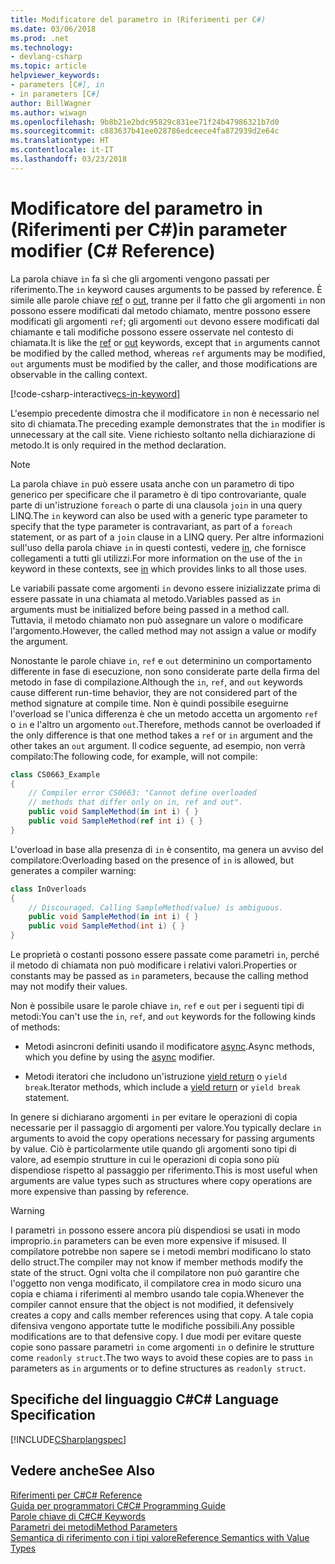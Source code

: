 ```yaml
---
title: Modificatore del parametro in (Riferimenti per C#)
ms.date: 03/06/2018
ms.prod: .net
ms.technology:
- devlang-csharp
ms.topic: article
helpviewer_keywords:
- parameters [C#], in
- in parameters [C#]
author: BillWagner
ms.author: wiwagn
ms.openlocfilehash: 9b8b21e2bdc95829c831ee71f24b47986321b7d0
ms.sourcegitcommit: c883637b41ee028786edceece4fa872939d2e64c
ms.translationtype: HT
ms.contentlocale: it-IT
ms.lasthandoff: 03/23/2018
---
```

# <a name="in-parameter-modifier-c-reference"></a><span data-ttu-id="45bd6-102">Modificatore del parametro in (Riferimenti per C#)</span><span class="sxs-lookup"><span data-stu-id="45bd6-102">in parameter modifier (C# Reference)</span></span>

<span data-ttu-id="45bd6-103">La parola chiave `in` fa sì che gli argomenti vengono passati per riferimento.</span><span class="sxs-lookup"><span data-stu-id="45bd6-103">The `in` keyword causes arguments to be passed by reference.</span></span> <span data-ttu-id="45bd6-104">È simile alle parole chiave [ref](ref.md) o [out](out-parameter-modifier.md), tranne per il fatto che gli argomenti `in` non possono essere modificati dal metodo chiamato, mentre possono essere modificati gli argomenti `ref`; gli argomenti `out` devono essere modificati dal chiamante e tali modifiche possono essere osservate nel contesto di chiamata.</span><span class="sxs-lookup"><span data-stu-id="45bd6-104">It is like the [ref](ref.md) or [out](out-parameter-modifier.md) keywords, except that `in` arguments cannot be modified by the called method, whereas `ref` arguments may be modified,  `out` arguments must be modified by the caller, and those modifications are observable in the calling context.</span></span>

[!code-csharp-interactive[cs-in-keyword](../../../../samples/snippets/csharp/language-reference/keywords/in-ref-out-modifier/InParameterModifier.cs#1)]  

<span data-ttu-id="45bd6-105">L'esempio precedente dimostra che il modificatore `in` non è necessario nel sito di chiamata.</span><span class="sxs-lookup"><span data-stu-id="45bd6-105">The preceding example demonstrates that the `in` modifier is unnecessary at the call site.</span></span> <span data-ttu-id="45bd6-106">Viene richiesto soltanto nella dichiarazione di metodo.</span><span class="sxs-lookup"><span data-stu-id="45bd6-106">It is only required in the method declaration.</span></span>

> [!NOTE] 
> <span data-ttu-id="45bd6-107">La parola chiave `in` può essere usata anche con un parametro di tipo generico per specificare che il parametro è di tipo controvariante, quale parte di un'istruzione `foreach` o parte di una clausola `join` in una query LINQ.</span><span class="sxs-lookup"><span data-stu-id="45bd6-107">The `in` keyword can also be used with a generic type parameter to specify that the type parameter is contravariant, as part of a `foreach` statement, or as part of a `join` clause in a LINQ query.</span></span> <span data-ttu-id="45bd6-108">Per altre informazioni sull'uso della parola chiave `in` in questi contesti, vedere [in](in.md), che fornisce collegamenti a tutti gli utilizzi.</span><span class="sxs-lookup"><span data-stu-id="45bd6-108">For more information on the use of the `in` keyword in these contexts, see [in](in.md) which provides links to all those uses.</span></span>
  
 <span data-ttu-id="45bd6-109">Le variabili passate come argomenti `in` devono essere inizializzate prima di essere passate in una chiamata al metodo.</span><span class="sxs-lookup"><span data-stu-id="45bd6-109">Variables passed as `in` arguments must be initialized before being passed in a method call.</span></span> <span data-ttu-id="45bd6-110">Tuttavia, il metodo chiamato non può assegnare un valore o modificare l'argomento.</span><span class="sxs-lookup"><span data-stu-id="45bd6-110">However, the called method may not assign a value or modify the argument.</span></span>  
  
 <span data-ttu-id="45bd6-111">Nonostante le parole chiave `in`, `ref` e `out` determinino un comportamento differente in fase di esecuzione, non sono considerate parte della firma del metodo in fase di compilazione.</span><span class="sxs-lookup"><span data-stu-id="45bd6-111">Although the `in`, `ref`, and `out` keywords cause different run-time behavior, they are not considered part of the method signature at compile time.</span></span> <span data-ttu-id="45bd6-112">Non è quindi possibile eseguirne l'overload se l'unica differenza è che un metodo accetta un argomento `ref` o `in` e l'altro un argomento `out`.</span><span class="sxs-lookup"><span data-stu-id="45bd6-112">Therefore, methods cannot be overloaded if the only difference is that one method takes a `ref` or `in` argument and the other takes an `out` argument.</span></span> <span data-ttu-id="45bd6-113">Il codice seguente, ad esempio, non verrà compilato:</span><span class="sxs-lookup"><span data-stu-id="45bd6-113">The following code, for example, will not compile:</span></span>  
  
```csharp
class CS0663_Example
{
    // Compiler error CS0663: "Cannot define overloaded 
    // methods that differ only on in, ref and out".
    public void SampleMethod(in int i) { }
    public void SampleMethod(ref int i) { }
}
```
  
<span data-ttu-id="45bd6-114">L'overload in base alla presenza di `in` è consentito, ma genera un avviso del compilatore:</span><span class="sxs-lookup"><span data-stu-id="45bd6-114">Overloading based on the presence of `in` is allowed, but generates a compiler warning:</span></span>  
  
```csharp
class InOverloads
{
    // Discouraged. Calling SampleMethod(value) is ambiguous.
    public void SampleMethod(in int i) { }
    public void SampleMethod(int i) { }
}
```

<span data-ttu-id="45bd6-115">Le proprietà o costanti possono essere passate come parametri `in`, perché il metodo di chiamata non può modificare i relativi valori.</span><span class="sxs-lookup"><span data-stu-id="45bd6-115">Properties or constants may be passed as `in` parameters, because the calling method may not modify their values.</span></span>
  
<span data-ttu-id="45bd6-116">Non è possibile usare le parole chiave `in`, `ref` e `out` per i seguenti tipi di metodi:</span><span class="sxs-lookup"><span data-stu-id="45bd6-116">You can't use the `in`, `ref`, and `out` keywords for the following kinds of methods:</span></span>  
  
- <span data-ttu-id="45bd6-117">Metodi asincroni definiti usando il modificatore [async](../../../csharp/language-reference/keywords/async.md).</span><span class="sxs-lookup"><span data-stu-id="45bd6-117">Async methods, which you define by using the [async](../../../csharp/language-reference/keywords/async.md) modifier.</span></span>  
  
- <span data-ttu-id="45bd6-118">Metodi iteratori che includono un'istruzione [yield return](../../../csharp/language-reference/keywords/yield.md) o `yield break`.</span><span class="sxs-lookup"><span data-stu-id="45bd6-118">Iterator methods, which include a [yield return](../../../csharp/language-reference/keywords/yield.md) or `yield break` statement.</span></span>  

<span data-ttu-id="45bd6-119">In genere si dichiarano argomenti `in` per evitare le operazioni di copia necessarie per il passaggio di argomenti per valore.</span><span class="sxs-lookup"><span data-stu-id="45bd6-119">You typically declare `in` arguments to avoid the copy operations necessary for passing arguments by value.</span></span> <span data-ttu-id="45bd6-120">Ciò è particolarmente utile quando gli argomenti sono tipi di valore, ad esempio strutture in cui le operazioni di copia sono più dispendiose rispetto al passaggio per riferimento.</span><span class="sxs-lookup"><span data-stu-id="45bd6-120">This is most useful when arguments are value types such as structures where copy operations are more expensive than passing by reference.</span></span>

> [!WARNING]
>  <span data-ttu-id="45bd6-121">I parametri `in` possono essere ancora più dispendiosi se usati in modo improprio.</span><span class="sxs-lookup"><span data-stu-id="45bd6-121">`in` parameters can be even more expensive if misused.</span></span> <span data-ttu-id="45bd6-122">Il compilatore potrebbe non sapere se i metodi membri modificano lo stato dello struct.</span><span class="sxs-lookup"><span data-stu-id="45bd6-122">The compiler may not know if member methods modify the state of the struct.</span></span> <span data-ttu-id="45bd6-123">Ogni volta che il compilatore non può garantire che l'oggetto non venga modificato, il compilatore crea in modo sicuro una copia e chiama i riferimenti al membro usando tale copia.</span><span class="sxs-lookup"><span data-stu-id="45bd6-123">Whenever the compiler cannot ensure that the object is not modified, it defensively creates a copy and calls member references using that copy.</span></span> <span data-ttu-id="45bd6-124">A tale copia difensiva vengono apportate tutte le modifiche possibili.</span><span class="sxs-lookup"><span data-stu-id="45bd6-124">Any possible modifications are to that defensive copy.</span></span> <span data-ttu-id="45bd6-125">I due modi per evitare queste copie sono passare parametri `in` come argomenti `in` o definire le strutture come `readonly struct`.</span><span class="sxs-lookup"><span data-stu-id="45bd6-125">The two ways to avoid these copies are to pass `in` parameters as `in` arguments or to define structures as `readonly struct`.</span></span>

## <a name="c-language-specification"></a><span data-ttu-id="45bd6-126">Specifiche del linguaggio C#</span><span class="sxs-lookup"><span data-stu-id="45bd6-126">C# Language Specification</span></span>  
 [!INCLUDE[CSharplangspec](~/includes/csharplangspec-md.md)]  
  
## <a name="see-also"></a><span data-ttu-id="45bd6-127">Vedere anche</span><span class="sxs-lookup"><span data-stu-id="45bd6-127">See Also</span></span>  
 [<span data-ttu-id="45bd6-128">Riferimenti per C#</span><span class="sxs-lookup"><span data-stu-id="45bd6-128">C# Reference</span></span>](../../../csharp/language-reference/index.md)  
 [<span data-ttu-id="45bd6-129">Guida per programmatori C#</span><span class="sxs-lookup"><span data-stu-id="45bd6-129">C# Programming Guide</span></span>](../../../csharp/programming-guide/index.md)  
 [<span data-ttu-id="45bd6-130">Parole chiave di C#</span><span class="sxs-lookup"><span data-stu-id="45bd6-130">C# Keywords</span></span>](../../../csharp/language-reference/keywords/index.md)  
 [<span data-ttu-id="45bd6-131">Parametri dei metodi</span><span class="sxs-lookup"><span data-stu-id="45bd6-131">Method Parameters</span></span>](../../../csharp/language-reference/keywords/method-parameters.md)  
 [<span data-ttu-id="45bd6-132">Semantica di riferimento con i tipi valore</span><span class="sxs-lookup"><span data-stu-id="45bd6-132">Reference Semantics with Value Types</span></span>](../../../csharp/reference-semantics-with-value-types.md)
